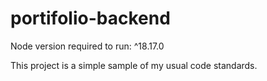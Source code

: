 # portifolio-backend
Node version required to run: ^18.17.0

This project is a simple sample of my usual code standards.